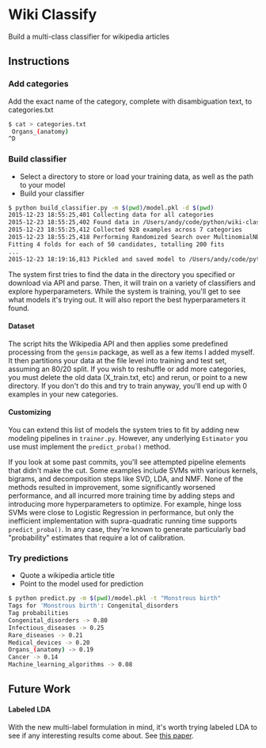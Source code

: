 # Wiki Classify

Build a multi-class classifier for wikipedia articles 

## Instructions

### Add categories
Add the exact name of the category, complete with disambiguation text, to categories.txt

```bash
$ cat > categories.txt
 Organs_(anatomy)
^D
```

### Build classifier

* Select a directory to store or load your training data, as well as the path to your model
* Build your classifier

```bash
$ python build_classifier.py -m $(pwd)/model.pkl -d $(pwd)
2015-12-23 18:55:25,401 Collecting data for all categories
2015-12-23 18:55:25,402 Found data in /Users/andy/code/python/wiki-classify:
2015-12-23 18:55:25,412 Collected 928 examples across 7 categories
2015-12-23 18:55:25,418 Performing Randomized Search over MultinomialNB Parameters
Fitting 4 folds for each of 50 candidates, totalling 200 fits
...
2015-12-23 18:19:16,813 Pickled and saved model to /Users/andy/code/python/wiki-classify/model.pkl
```

The system first tries to find the data in the directory you specified or download via API and parse.
Then, it will train on a variety of classifiers and explore hyperparameters.
While the system is training, you'll get to see what models it's trying out.
It will also report the best hyperparameters it found.

#### Dataset

The script hits the Wikipedia API and then applies some predefined processing from the `gensim` package, as well as a few items I added myself.
It then partitions your data at the file level into training and test set, assuming an 80/20 split.
If you wish to reshuffle or add more categories, you must delete the old data (X_train.txt, etc) and rerun, or point to a new directory.
If you don't do this and try to train anyway, you'll end up with 0 examples in your new categories.

#### Customizing

You can extend this list of models the system tries to fit by adding new modeling pipelines in `trainer.py`.
However, any underlying `Estimator` you use must implement the `predict_proba()` method.

If you look at some past commits, you'll see attempted pipeline elements that didn't make the cut.
Some examples include SVMs with various kernels, bigrams, and decomposition steps like SVD, LDA, and NMF.
None of the methods resulted in improvement, some significantly worsened performance, and all incurred more training time by adding steps and introducing more hyperparameters to optimize.
For example, hinge loss SVMs were close to Logistic Regression in performance, but only the inefficient implementation with supra-quadratic running time supports `predict_proba()`. In any case, they're known to generate particularly bad "probability" estimates that require a lot of calibration.

### Try predictions

* Quote a wikipedia article title
* Point to the model used for prediction

```bash
$ python predict.py -m $(pwd)/model.pkl -t "Monstrous birth"
Tags for 'Monstrous birth': Congenital_disorders
Tag probabilities
Congenital_disorders -> 0.80
Infectious_diseases -> 0.25
Rare_diseases -> 0.21
Medical_devices -> 0.20
Organs_(anatomy) -> 0.19
Cancer -> 0.14
Machine_learning_algorithms -> 0.08
```

## Future Work

#### Labeled LDA

With the new multi-label formulation in mind, it's worth trying labeled LDA to see if any interesting results come about. See [this paper](http://www-nlp.stanford.edu/cmanning/papers/llda-emnlp09.pdf).
